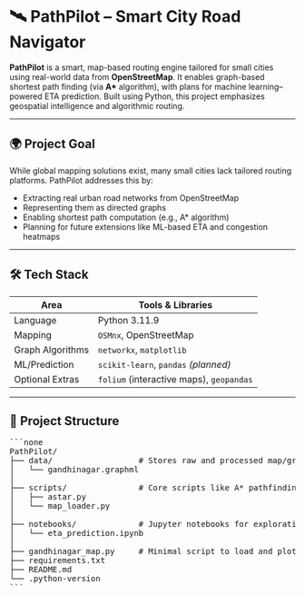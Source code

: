 # 🛰️ PathPilot – Smart City Road Navigator

**PathPilot** is a smart, map-based routing engine tailored for small cities using real-world data from **OpenStreetMap**. It enables graph-based shortest path finding (via **A\*** algorithm), with plans for machine learning–powered ETA prediction. Built using Python, this project emphasizes geospatial intelligence and algorithmic routing.

---

## 🌍 Project Goal

While global mapping solutions exist, many small cities lack tailored routing platforms. PathPilot addresses this by:

- Extracting real urban road networks from OpenStreetMap
- Representing them as directed graphs
- Enabling shortest path computation (e.g., A\* algorithm)
- Planning for future extensions like ML-based ETA and congestion heatmaps

---

## 🛠️ Tech Stack

| Area            | Tools & Libraries                      |
|------------------|----------------------------------------|
| Language         | Python 3.11.9                          |
| Mapping          | `OSMnx`, OpenStreetMap                 |
| Graph Algorithms | `networkx`, `matplotlib`               |
| ML/Prediction    | `scikit-learn`, `pandas` *(planned)*   |
| Optional Extras  | `folium` (interactive maps), `geopandas` |

---

## 📁 Project Structure

<pre>
```none
PathPilot/
├── data/                  # Stores raw and processed map/graph data
│   └── gandhinagar.graphml
│
├── scripts/               # Core scripts like A* pathfinding, data fetching
│   ├── astar.py
│   └── map_loader.py
│
├── notebooks/             # Jupyter notebooks for exploration and ML
│   └── eta_prediction.ipynb
│
├── gandhinagar_map.py     # Minimal script to load and plot the city map
├── requirements.txt
├── README.md
└── .python-version
```
</pre>
